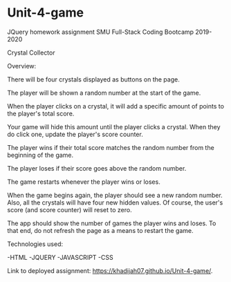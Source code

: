 # Unit-4-game
JQuery homework assignment SMU Full-Stack Coding Bootcamp  2019-2020

Crystal Collector 

Overview:

There will be four crystals displayed as buttons on the page.


The player will be shown a random number at the start of the game.


When the player clicks on a crystal, it will add a specific amount of points to the player's total score.

Your game will hide this amount until the player clicks a crystal.
When they do click one, update the player's score counter.



The player wins if their total score matches the random number from the beginning of the game.


The player loses if their score goes above the random number.


The game restarts whenever the player wins or loses.

When the game begins again, the player should see a new random number. Also, all the crystals will have four new hidden values. Of course, the user's score (and score counter) will reset to zero.



The app should show the number of games the player wins and loses. To that end, do not refresh the page as a means to restart the game.


Technologies used:

-HTML 
-JQUERY
-JAVASCRIPT
-CSS

Link to deployed assignment: https://khadijah07.github.io/Unit-4-game/.
